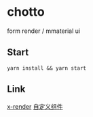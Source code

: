 # chotto

form render / mmaterial ui


## Start
```
yarn install && yarn start
```

## Link

[x-render](https://x-render.gitee.io/)
[自定义组件](https://x-render.gitee.io/form-render/advanced/widget)